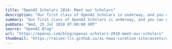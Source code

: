 ```yaml
---
title: "OpenAI Scholars 2018: Meet our Scholars"
description: "Our first class of OpenAI Scholars is underway, and you can now follow along as this group of experienced software developers becomes machine learning practitioners."
summary: "Our first class of OpenAI Scholars is underway, and you can now follow along as this group of experienced software developers becomes machine learning practitioners."
pubDate: "Wed, 25 Jul 2018 07:00:00 GMT"
source: "OpenAI Blog"
url: "https://openai.com/blog/openai-scholars-2018-meet-our-scholars"
thumbnail: "https://raisex-llc.github.io/ai-news-curation-site/assets/openai_logo.png"
---
```


